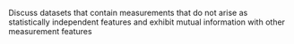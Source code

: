 Discuss datasets that contain measurements that do not arise as statistically independent features and exhibit mutual information with other measurement features
